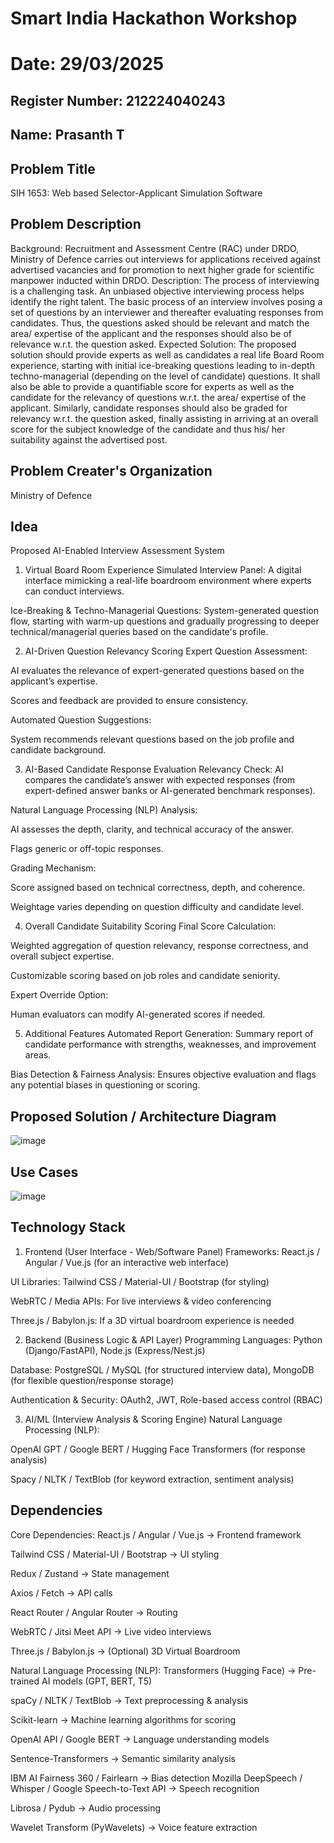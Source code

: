 # Smart India Hackathon Workshop
# Date: 29/03/2025
## Register Number: 212224040243
## Name: Prasanth T
## Problem Title
SIH 1653: Web based Selector-Applicant Simulation Software
## Problem Description
Background: Recruitment and Assessment Centre (RAC) under DRDO, Ministry of Defence carries out interviews for applications received against advertised vacancies and for promotion to next higher grade for scientific manpower inducted within DRDO. Description: The process of interviewing is a challenging task. An unbiased objective interviewing process helps identify the right talent. The basic process of an interview involves posing a set of questions by an interviewer and thereafter evaluating responses from candidates. Thus, the questions asked should be relevant and match the area/ expertise of the applicant and the responses should also be of relevance w.r.t. the question asked. Expected Solution: The proposed solution should provide experts as well as candidates a real life Board Room experience, starting with initial ice-breaking questions leading to in-depth techno-managerial (depending on the level of candidate) questions. It shall also be able to provide a quantifiable score for experts as well as the candidate for the relevancy of questions w.r.t. the area/ expertise of the applicant. Similarly, candidate responses should also be graded for relevancy w.r.t. the question asked, finally assisting in arriving at an overall score for the subject knowledge of the candidate and thus his/ her suitability against the advertised post.

## Problem Creater's Organization
Ministry of Defence

## Idea
Proposed AI-Enabled Interview Assessment System
1. Virtual Board Room Experience
Simulated Interview Panel: A digital interface mimicking a real-life boardroom environment where experts can conduct interviews.

Ice-Breaking & Techno-Managerial Questions: System-generated question flow, starting with warm-up questions and gradually progressing to deeper technical/managerial queries based on the candidate's profile.

2. AI-Driven Question Relevancy Scoring
Expert Question Assessment:

AI evaluates the relevance of expert-generated questions based on the applicant’s expertise.

Scores and feedback are provided to ensure consistency.

Automated Question Suggestions:

System recommends relevant questions based on the job profile and candidate background.

3. AI-Based Candidate Response Evaluation
Relevancy Check: AI compares the candidate’s answer with expected responses (from expert-defined answer banks or AI-generated benchmark responses).

Natural Language Processing (NLP) Analysis:

AI assesses the depth, clarity, and technical accuracy of the answer.

Flags generic or off-topic responses.

Grading Mechanism:

Score assigned based on technical correctness, depth, and coherence.

Weightage varies depending on question difficulty and candidate level.

4. Overall Candidate Suitability Scoring
Final Score Calculation:

Weighted aggregation of question relevancy, response correctness, and overall subject expertise.

Customizable scoring based on job roles and candidate seniority.

Expert Override Option:

Human evaluators can modify AI-generated scores if needed.

5. Additional Features
Automated Report Generation: Summary report of candidate performance with strengths, weaknesses, and improvement areas.

Bias Detection & Fairness Analysis: Ensures objective evaluation and flags any potential biases in questioning or scoring.

## Proposed Solution / Architecture Diagram
![image](https://github.com/user-attachments/assets/79fe94b5-1237-41a1-b1db-2f534c28daae)

## Use Cases
![image](https://github.com/user-attachments/assets/5ab82446-922f-43ae-9c1b-778e710fa6a7)


## Technology Stack

1. Frontend (User Interface - Web/Software Panel)
Frameworks: React.js / Angular / Vue.js (for an interactive web interface)

UI Libraries: Tailwind CSS / Material-UI / Bootstrap (for styling)

WebRTC / Media APIs: For live interviews & video conferencing

Three.js / Babylon.js: If a 3D virtual boardroom experience is needed

2. Backend (Business Logic & API Layer)
Programming Languages: Python (Django/FastAPI), Node.js (Express/Nest.js)

Database: PostgreSQL / MySQL (for structured interview data), MongoDB (for flexible question/response storage)

Authentication & Security: OAuth2, JWT, Role-based access control (RBAC)

3. AI/ML (Interview Analysis & Scoring Engine)
Natural Language Processing (NLP):

OpenAI GPT / Google BERT / Hugging Face Transformers (for response analysis)

Spacy / NLTK / TextBlob (for keyword extraction, sentiment analysis)


## Dependencies

Core Dependencies:
React.js / Angular / Vue.js → Frontend framework

Tailwind CSS / Material-UI / Bootstrap → UI styling

Redux / Zustand → State management

Axios / Fetch → API calls

React Router / Angular Router → Routing

WebRTC / Jitsi Meet API → Live video interviews

Three.js / Babylon.js → (Optional) 3D Virtual Boardroom

Natural Language Processing (NLP):
Transformers (Hugging Face) → Pre-trained AI models (GPT, BERT, T5)

spaCy / NLTK / TextBlob → Text preprocessing & analysis

Scikit-learn → Machine learning algorithms for scoring

OpenAI API / Google BERT → Language understanding models

Sentence-Transformers → Semantic similarity analysis

IBM AI Fairness 360 / Fairlearn → Bias detection
Mozilla DeepSpeech / Whisper / Google Speech-to-Text API → Speech recognition

Librosa / Pydub → Audio processing

Wavelet Transform (PyWavelets) → Voice feature extraction

